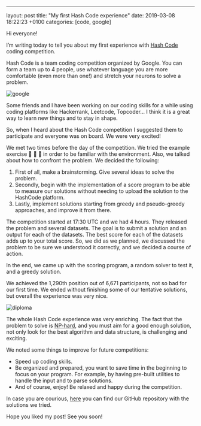 ---
layout: post
title:  "My first Hash Code experience"
date:   2019-03-08 18:22:23 +0100
categories: [code, google]

Hi everyone!

I’m writing today to tell you about my first experience with [Hash Code](https://codingcompetitions.withgoogle.com/hashcode) coding competition.

Hash Code is a team coding competition organized by Google. You can form a team up to 4 people, use whatever language you are more comfortable (even more than one!) and stretch your neurons to solve a problem.

![google](../../../../../assets/img/gifs/google.gif)

Some friends and I have been working on our coding skills for a while using coding platforms like Hackerrank, Leetcode, Topcoder… I think it is a great way to learn new things and to stay in shape.

So, when I heard about the Hash Code competition I suggested them to participate and everyone was on board. We were very excited!

We met two times before the day of the competition. We tried the example exercise :pizza: :pizza: :pizza: in order to be familiar with the environment. Also, we talked about how to confront the problem. We decided the following:
1. First of all, make a brainstorming. Give several ideas to solve the problem.
2. Secondly, begin with the implementation of a score program to be able to measure our solutions without needing to upload the solution to the HashCode platform.
3. Lastly, implement solutions starting from greedy and pseudo-greedy approaches, and improve it from there.

The competition started at 17:30 UTC and we had 4 hours. They released the problem and several datasets. The goal is to submit a solution and an output for each of the datasets. The best score for each of the datasets adds up to your total score. So, we did as we planned, we discussed the problem to be sure we understood it correctly, and we decided a course of action.

In the end, we came up with the scoring program, a random solver to test it, and a greedy solution.  

We achieved the 1,290th position out of 6,671 participants, not so bad for our first time. We ended without finishing some of our tentative solutions, but overall the experience was very nice.

![diploma](../../../../../assets/img/hashcode2019diploma.png)

The whole Hash Code experience was very enriching. The fact that the problem to solve is [NP-hard](https://en.wikipedia.org/wiki/NP-hardness), and you must aim for a good enough solution, not only look for the best algorithm and data structure, is challenging and exciting.

We noted some things to improve for future competitions:
- Speed up coding skills.
- Be organized and prepared, you want to save time in the beginning to focus on your program. For example, by having pre-built utilities to handle the input and to parse solutions.
- And of course, enjoy! Be relaxed and happy during the competition.

In case you are courious, [here](https://github.com/jitterbugs/hashcode2019) you can find our GitHub repository with the solutions we tried.

Hope you liked my post! See you soon!
